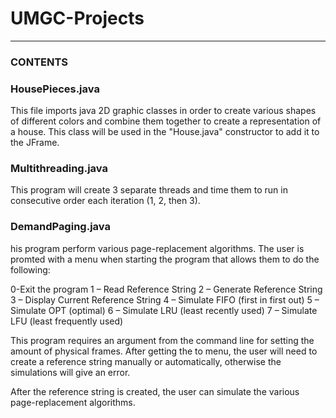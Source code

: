 # UMGC-Projects
---
### CONTENTS

### HousePieces.java

This file imports java 2D graphic classes in order to create various
shapes of different colors and combine them together to create a representation
of a house. This class will be used in the "House.java" constructor to add it
to the JFrame.

### Multithreading.java

This program will create 3 separate threads and time them to run
in consecutive order each iteration (1, 2, then 3).

### DemandPaging.java

his program perform various page-replacement algorithms. The user 
is promted with a menu when starting the program that allows them to do the following:

0-Exit the program
1 – Read Reference String
2 – Generate Reference String
3 – Display Current Reference String
4 – Simulate FIFO (first in first out)
5 – Simulate OPT (optimal)
6 – Simulate LRU (least recently used)
7 – Simulate LFU (least frequently used)

This program requires an argument from the command line for setting the amount of 
physical frames. After getting the to menu, the user will need to create a reference
string manually or automatically, otherwise the simulations will give an error. 

After the reference string is created, the user can simulate the various page-replacement
algorithms. 
